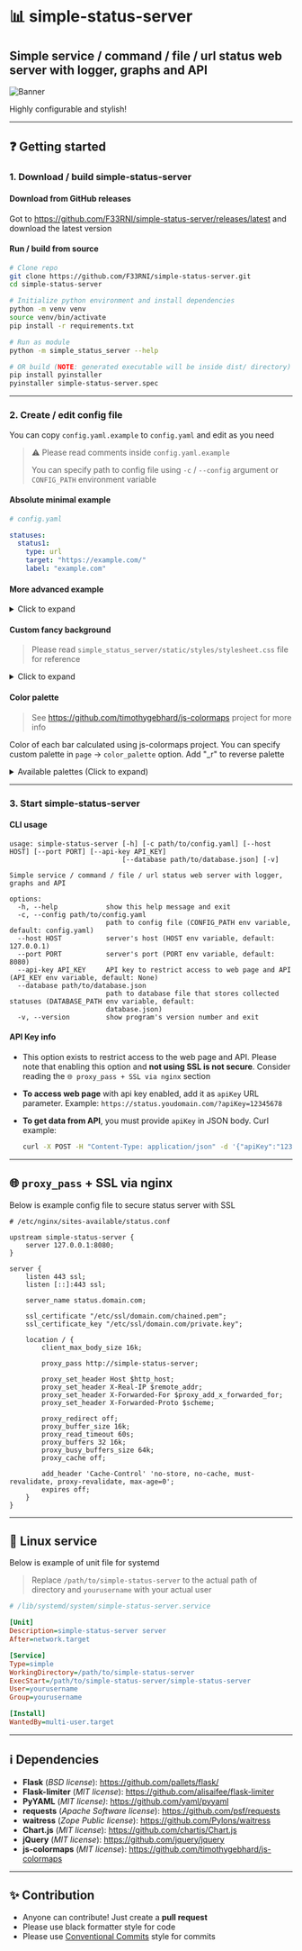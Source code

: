 # 📊 simple-status-server

## Simple service / command / file / url status web server with logger, graphs and API

![Banner](banner.jpg)

Highly configurable and stylish!

----------

## ❓ Getting started

### 1. Download / build simple-status-server

#### Download from GitHub releases

Got to <https://github.com/F33RNI/simple-status-server/releases/latest> and download the latest version

#### Run / build from source

```bash
# Clone repo
git clone https://github.com/F33RNI/simple-status-server.git
cd simple-status-server

# Initialize python environment and install dependencies
python -m venv venv
source venv/bin/activate
pip install -r requirements.txt

# Run as module
python -m simple_status_server --help

# OR build (NOTE: generated executable will be inside dist/ directory)
pip install pyinstaller
pyinstaller simple-status-server.spec
```

----------

### 2. Create / edit config file

You can copy `config.yaml.example` to `config.yaml` and edit as you need

> ⚠️ Please read comments inside `config.yaml.example`
>
> You can specify path to config file using `-c` / `--config` argument or `CONFIG_PATH` environment variable

#### Absolute minimal example

```yaml
# config.yaml

statuses:
  status1:
    type: url
    target: "https://example.com/"
    label: "example.com"
```

#### More advanced example

<details>
<summary>Click to expand</summary>

```yaml
# config.yaml

logging:
  level: info

server:
  host: 127.0.0.1
  port: 8080
  api_key: 12345678

page:
  description: "Current status of services"

database_path: "database.json"

statuses:
  demoURL1:
    type: url
    target: "https://example.com/"
    interval: 1m
    checks_per_bar: 10
    label: "example.com"
  demoURL2:
    type: url
    target: "https://pypi.org/"
    label: "PyPi"
  demoService:
    type: service
    target: "something.service"
    interval: 1m
    checks_per_bar: 5
    value_working: "Running"
    value_not_working: "Exited or failed"
    no_intermediate_value: true
```

</details>

#### Custom fancy background

> Please read `simple_status_server/static/styles/stylesheet.css` file for reference

<details>
<summary>Click to expand</summary>

```yaml
#...

page:
  extra_css: 'body { background-color: black; background: linear-gradient(0deg, oklch(21.56% 6.267126% 291 / 70%), oklch(21.56% 6.267126% 291 / 70%)), url(https://upload.wikimedia.org/wikipedia/commons/thumb/0/05/2006-02-15_Piping.jpg/1280px-2006-02-15_Piping.jpg) no-repeat fixed; background-size: cover; min-height: 100%; height: 100%; } .status { background-color: rgba(0, 0, 0, 0.4); backdrop-filter: blur(4px); }'

#...
```

</details>

#### Color palette

> See <https://github.com/timothygebhard/js-colormaps> project for more info

Color of each bar calculated using js-colormaps project.
You can specify custom palette in `page` -> `color_palette` option. Add "_r" to reverse palette

<details>
<summary>Available palettes (Click to expand)</summary>
<img src="https://github.com/timothygebhard/js-colormaps/blob/master/images/overview.png?raw=true"/>
</details>

----------

### 3. Start simple-status-server

#### CLI usage

```text
usage: simple-status-server [-h] [-c path/to/config.yaml] [--host HOST] [--port PORT] [--api-key API_KEY]
                            [--database path/to/database.json] [-v]

Simple service / command / file / url status web server with logger, graphs and API

options:
  -h, --help            show this help message and exit
  -c, --config path/to/config.yaml
                        path to config file (CONFIG_PATH env variable, default: config.yaml)
  --host HOST           server's host (HOST env variable, default: 127.0.0.1)
  --port PORT           server's port (PORT env variable, default: 8080)
  --api-key API_KEY     API key to restrict access to web page and API (API_KEY env variable, default: None)
  --database path/to/database.json
                        path to database file that stores collected statuses (DATABASE_PATH env variable, default:
                        database.json)
  -v, --version         show program's version number and exit
```

#### API Key info

- This option exists to restrict access to the web page and API. Please note that enabling this option and **not
using SSL is not secure**. Consider reading the `🌐 proxy_pass + SSL via nginx` section

- **To access web page** with api key enabled, add it as `apiKey` URL parameter. Example:
`https://status.youdomain.com/?apiKey=12345678`

- **To get data from API**, you must provide `apiKey` in JSON body. Curl example:

    ```bash
    curl -X POST -H "Content-Type: application/json" -d '{"apiKey":"12345678"}' https://status.youdomain.com/
    ```

----------

## 🌐 `proxy_pass` + SSL via nginx

Below is example config file to secure status server with SSL

```nginx
# /etc/nginx/sites-available/status.conf

upstream simple-status-server {
    server 127.0.0.1:8080;
}

server {
    listen 443 ssl;
    listen [::]:443 ssl;

    server_name status.domain.com;

    ssl_certificate "/etc/ssl/domain.com/chained.pem";
    ssl_certificate_key "/etc/ssl/domain.com/private.key";

    location / {
        client_max_body_size 16k;

        proxy_pass http://simple-status-server;

        proxy_set_header Host $http_host;
        proxy_set_header X-Real-IP $remote_addr;
        proxy_set_header X-Forwarded-For $proxy_add_x_forwarded_for;
        proxy_set_header X-Forwarded-Proto $scheme;

        proxy_redirect off;
        proxy_buffer_size 16k;
        proxy_read_timeout 60s;
        proxy_buffers 32 16k;
        proxy_busy_buffers_size 64k;
        proxy_cache off;

        add_header 'Cache-Control' 'no-store, no-cache, must-revalidate, proxy-revalidate, max-age=0';
        expires off;
    }
}
```

----------

## 🐧 Linux service

Below is example of unit file for systemd

> Replace `/path/to/simple-status-server` to the actual path of directory and `yourusername` with your actual user

```ini
# /lib/systemd/system/simple-status-server.service

[Unit]
Description=simple-status-server server
After=network.target

[Service]
Type=simple
WorkingDirectory=/path/to/simple-status-server
ExecStart=/path/to/simple-status-server/simple-status-server
User=yourusername
Group=yourusername

[Install]
WantedBy=multi-user.target

```

----------

## ℹ️ Dependencies

- **Flask** (*BSD license*): <https://github.com/pallets/flask/>
- **Flask-limiter** (*MIT license*): <https://github.com/alisaifee/flask-limiter>
- **PyYAML** (*MIT license)*: <https://github.com/yaml/pyyaml>
- **requests** (*Apache Software license*): <https://github.com/psf/requests>
- **waitress** (*Zope Public license*): <https://github.com/Pylons/waitress>
- **Chart.js** (*MIT license*): <https://github.com/chartjs/Chart.js>
- **jQuery** (*MIT license*): <https://github.com/jquery/jquery>
- **js-colormaps** (*MIT license*): <https://github.com/timothygebhard/js-colormaps>

----------

## ✨ Contribution

- Anyone can contribute! Just create a **pull request**
- Please use black formatter style for code
- Please use [Conventional Commits](https://www.conventionalcommits.org/en/v1.0.0/#specification>) style for commits
